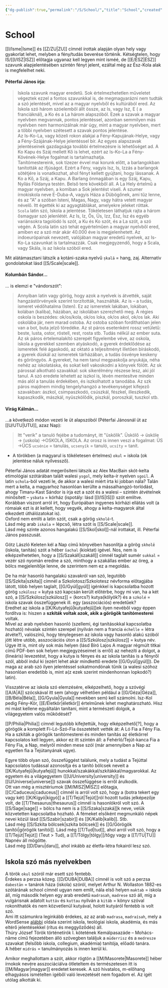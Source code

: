 ```yaml
---
{"dg-publish":true,"permalink":"/S/School/","title":"School","created":"2023-11-07T05:11","updated":"2024-02-02T03:43"}
---
```



# School

[[I/Isme\|Isme]] és [[Z/ZU\|ZU]] címnél írottak alapján olyan hely vagy gyakorlat lehet, melyben a fény/tudás beverése történik. Kétségtelen, hogy IS/[[I/ISZ\|ISZ]] előtagja ugyanaz kell legyen mint isméé, de [[E/ÉSZ\|ÉSZ]] szavunk alapjelentésében szintén fényt jelent, ezáltal még az Ész-Kola alak is megfelelhet neki.  

#### Péterfai János írja:  

> Iskola szavunk magyar eredetű. Sok értelmezhetetlen műveletet végeztek ezzel a fontos szavunkkal is, de megmagyarázni nem tudták a szó jelentését, mivel az a magyar nyelvből és kultúrából ered. Az Iskola szó három szóelemből állt össze, az Is, vagy Isz, E ( a franciáknál), a Ko és a La három alapszóból. Ezek a szavak a magyar nyelvben megvannak, pontos jelentéssel, azonban semmilyen más nyelvben nem harmonizálnak már úgy, mint a magyar nyelvben, mert a többi nyelvben szétesett a szavak pontos jelentése.  
> Az Is-Ko-La, vagy közeli rokon alakjai a Fény-Kapujának-Helye, vagy a Fény-Szájának-Helye jelentéssel bír. Az egyes alapszavak jelentéseinek gazdagsága további értelmezésre is lehetőséget ad. A Ko Kapu és Száj mellett Kő is lehet, ezért az Is-Ko-La a Fény-Kövének-Helye fogalmat is tartalmazhatja.  
> Tanítómestereink, sok tízezer évvel mai korunk előtt, a barlangokban tanították az ifjúságot. Ezért a Fény, vagyis Isz, Is, Izzás a barlangok sötétjére is vonatkozhat, ahol fényt kellett gyújtani, hogy lássanak. A Ko a Kő, a Száj, a Kapu. A Barlang önmagában is egy Száj, Kapu, Nyílás Földanya testén. Belső tere kövekből áll. A La Hely értelmű a magyar nyelvben, a komiban a Sok jelentést viseli. A szumer írnokiskola neve E-Duba-A, vagyis Háza a Dübögőnek, ami tűz lenne, és az "A" a szóban Isteni, Magas, Nagy, vagy hátra vetett magyar névelő. Itt égették ki az agyagtáblákat, amelyekre jeleket róttak.  
> `Scola` latin szó, Iskola a jelentése. Tökéletesen láthatjuk rajta a három ősmagyar szó jelenlétét. Az Is, Iz, Ős, Üs, Izz, Ész, Ísz és egyéb variánsokra tagolódó Is szót, a Ku és Ko szót, és a La szót, a szó végén. A Scola latin szó tehát egyértelműen a magyar nyelvből ered, amiben ez a szó már akár 40.000 éve is megjelenhetett. Az indoeurópainak nevezett, valójában magyar eredetű nyelvek, az Is-Ko-La szavunkat is tartalmazzák. Csak megjegyzendő, hogy a Scala, vagy Skála, is az Iskola szóból ered.  

Mit alátámasztani látszik a kotáni-szaka nyelvű `ṣkalä` = hang, zaj. Alternatív gondolatokat lásd [[S/Scale\|scale]].  

#### Kolumbán Sándor...

... is elemzi e "vándorszót":  
> Annyiban latin vagy görög, hogy azok a nyelvek is átvették, saját hangzástörvényeik szerint torzították, használták. Az is – a tudás, ismeret védőhatalma (Isten). Ez az ismeretek lakában, lokában, kolában (kaliba), házában, az iskolában szerezhető meg. A régies oskola is beszédes: ok/os/kola, ok/os loka, ok/os akol, ok/os lak. Aki oskolába jár, nem marad ostoba. Az ostoba szóban fordíthatóan jelen van a bot, buta jelző töredéke. Az st páros esetenként rossz vetületű: beste, lusta, ostor, röstell, rest, rosta stb. Tudás nélkül az ember suta. Az sk páros értelemalakító szerepét figyelembe véve, az oskola, iskola a gyerekkel szemben atyáskodó, a gyerek érdeklődése az ismeretek felé ágaskodó, az oktató a teljesítményt illetően bíráskodó, a gyerek dúskál az ismeretek tárházában, a tudás ösvénye keskeny és göröngyös. A gyereket, ha nem tanul megpaskolja anyukája, néha nehéz az iskolatáska, és sokat kell vakoskodni a könyvek fölött. Az sk párossal alkotható szavakkal: sok sikerélmény részese lesz, aki jól tanul. A szó eredete lehetett az iszkol is, lévén mentesítve minden más alól a tanulás érdekében, és iszkolhatott a tanodába. Az szk páros majdnem mindig tengelyhangzó a tevékenységet kifejező szavakban: ászkol, csimpaszkodó, csúszkál, fészkel, illeszkedik, kapaszkodik, mászkál, nyüszkölődik, piszkál, poroszkál, tuszkol stb.  

#### Virág Kálmán...

...a következő módon vezeti le üt alapszóból (Péterfai Jánosnál üt az [[U/UTU\|UTU]], azaz Nap):  
> Itt "verik" a tanuló fejébe a tudományt, itt "üskölik". Üskölő → üsköle → (uskola) →OSKOLA, ISKOLA. Az orosz is innen veszi a fogalmat: ÜS →ÜCS `ucsénie` = tanulás, `ucsenyík` = tanuló, `ucsíty` = tanít.  
- A törökben (a magyarul is tökéletesen értelmes) `okul` = iskola (ok jelentése náluk nyílvessző).  

Péterfai János adatát megerősíteni látszik az Alex MacBain skót-kelta etimológiai szótárában talált walesi `ysgol`, mely kelta-ír nyelven `sgoil`. A latin `schola`-ból vezeti le, de akkor a walesi miért írta ki jobban nála? Talán mert a kelta, a magyarhoz hasonlóan kerülte a mássalhangzó-torlódást, ahogy Timaru-Kast Sándor is írja ezt a szót és a walesi – szintén átvételnek minősített – `ysbata` = kórház (ispotály: lásd [[I/IS\|IS]]) szót említve. Korábban viszont arról írt, hogy Európában ingyenes kórházi ellátás volt (a rómaiak ezt is át kellett, hogy vegyék, ahogy a kelta-magyarok által elkezdett úthálózatokat is).  
Oxford nem említi a latin szót, csak a görög `skholē`-t.  
Lásd még arab `iskala` = lépcső, létra szót is [[S/Scale\|scale]].  
Lásd még szinte azonos hangalakú [[S/Skol\|skol]]-nál írottakat, ill. Péterfai János passzusát.  

Götz László Keleten kél a Nap című könyvében hasonlítja a görög `skholē` (iskola, tanítás) szót a héber `šachal` (kioktat) igével. Nos, nem is elképzelhetetlen, hogy a [[S/Szakáll\|szakáll]] címnél taglalt sumér `sukkal` = vezér szó nyomán eredne a szó, minthogy a szakállas ember az öreg, a bölcs megjelenítője lenne, de szerintem nem ez a megoldás.  

De ha már hasonló hangalakú szavakról van szó, legutóbb [[S/Szkíta\|szkíta]] címnél a Szkolotosz/Szkolotesz névforma előtagjába látott, több helyen taglalt, [[G/Gyúl\|gyúl]] igénkkel is kapcsolatba hozott görög `szkúlosz` = kutya szó kapcsán került előtérbe, hogy mi van, ha a két szó, a [[S/Szkúlosz\|szkúlosz]] = (korcs?) kutya(kölyök?) és a `szkolé` = iskola szavak összefüggenek ill. egy (asszociációs) eredetűek?  
Eredhet az iskola a [[K/Kutyafejű\|kutyafejű]]ek ilyen nevéből vagy éppen fordítva is: hiszen a **szkíták voltak azok, akik a görögök tanítómesterei** voltak.  
Mivel az arab nyelvben hasonló (szellemi, égi tanításokkal kapcsolatba hozható) névalak szintén szerepel (nyilván nem a francia `échelle` = létra átvéte?), valószínű, hogy ténylegesen az iskola vagy hasonló alakú szóból jött létre utóbb, asszociációs úton a [[S/Szkúlosz\|szkúlosz]] = kutya név. Ugye itt is, mint oly sok más helyen (lásd Bíró Lajos A magyar régmúlt titkai című PDF-ben sok helyen megjegyzéseimet is erről) az nehezíti a dolgot, a (lineáris) levezetést, hogy a kutya is fényes és az iskola tanítás is a fényről szól, abból indul ki (ezért lehet akár mindkettő eredete [[G/Gyúl\|gyúl]]). De maga az arab szó ilyen jelentéssel sokatmondónak tűnik (a walesi szóhoz hasonlóan eredetibb is, mint a(z ezek szerint mindenhonnan lopkodó?) latin).  

Visszatérve az iskola szó elemzésére, elképzelhető, hogy a szóvégi [[A/A\|A]] szócskával itt sem (ahogy vélhetően például a [[G/Géza\|Géza]], [[B/Béla\|Béla]], [[G/Gyula\|Gyula]] nevekben sem) kell számolni. Isz-Kol pedig Fény-Kör, [[E/Életkör\|életkör]] értelműnek lehet meghatározható. Hisz mi mást kellene egyáltalán tanítani, mint a természeti dolgok, a világegyetem valós működését?  

[[P/Philia\|Philia]] címnél legutóbb kifejtettük, hogy elképzelhető\[?\], hogy a görögök a komplett Fi-Ló-Szó-Fia összetételt vették át: A Ló Fia a Fény Fia.  
Ha a szkíták a görögök tanítómesterei és minden tanítás az életkörrel kapcsolatos kell legyen, akkor ez itt szintén áll: a Fehérló/Tejút-kanca Fia a Fény Fia, a Nap, melyről minden mese szól (már amennyiben a Nap az egyetlen fia a Tejútanyának ugye).  

Egyre több olyan szó, összefüggést találunk, mely a tudást a Tejúttal kapcsolatos tudással azonosítja és a tanító bölcsek neveit a [[K/Kutyafejű\|kutyafejű]] hunokkal/szakákkal/szkítákkal/magyarokkal. Az egyetem és a világegyetem ([[U/University\|university]] és [[U/Universe\|universe]]) szavak összefüggése is erről árulkodik.  
Ott van még a misztériumok [[M/MISZ\|MISZ]] előtagja, [[C/Caduceus\|caduceus]] címnél is arról volt szó, hogy a (botra tekert egy vagy két) [[K/Kígyó\|kígyó]] a [[T/Tejút\|Tejút]]ról hozott tudás jelképezője volt, de [[T/Thesaurus\|thesaurus]] címnél is hasonlókról volt szó. A [[S/Sage\|sage]] = bölcs ha nem is a [[S/Szaka\|szaká]]k neve, velük közvetetten kapcsolatba hozható. A fémeket elsőként megmunkáló népek nevei közül lásd [[S/Szabir\|szabir]] és [[K/Kalib\|kalib]]. Stb.  
Lásd még [[S/Szkíta bölcsek\|szkíta bölcsek]] és [[G/Görögök tanítói\|görögök tanítói]]. Lásd még [[T/Tud\|tud]], ahol arról volt szó, hogy a [[T/Tejút\|Tejút]] (Teut > Tud), a [[T/Tölgy\|tölgy]]/tőgy vagy a [[T/TU\|TU]] Napnév áll mögötte.  
Lásd még [[D/Daru\|daru]], ahol inkább az életfa-létra fokairól lesz szó.  

## Iskola szó más nyelvekben

A török `okul` szóról már esett szó fentebb.  
Érdekes a perzsa közeg. [[D/DUBA\|DUBA]] címnél is volt szó a perzsa `dabestān` = tanárok háza (iskola) szóról, melyet Arthur N. Wollaston 1882-es szótárának school címnél ugyan nem említ, nála első helyen `maktab` = iskola áll, míg második helyen egy arab eredetű `madrasah`, `madrese` szó áll, míg a vulgárisnak adatolt `kuttáv` és `kuttau` nyilván a `kitáb` = könyv szóval rokoníthatók és nem közvetlenül kutyával, holott kutyáról fentebb is volt szó.  
Ami itt számunkra leginkább érdekes, az az arab `madrasa`, `madraísah`, mely a WordSense [alábbi](https://www.wordsense.eu/%D9%85%8%A9/#Arabic) oldala szerint iskola, teológiai iskola, akadémia, és más eltérő jelentésekkel (rítus és meggyőződés) áll.  
Thúry József Török történetírók I. kötetének Kemálpasazáde – Mohács-nâme című fejezetében álló szövegben találjuk a `müderrisz` és a `medresze` szavakat (felsőbb iskola, collegium, akadémia) tanítója, előadó tanára.  
A héber `midrás` = tanulmányozás is innen kerül ki.  

Amikor meghallottam a szót, akkor rögtön a [[M/Masorete\|Masorete]] héber írnokok nevére asszociáciálva ötleteltem és természetesen itt is [[M/Magyar\|magyar]] eredetet keresek. A szó hivatalos, m-előhang elhagyásos ismételten igéből való levezetését nem fogadom el. Az igét utólag alkották ki.  